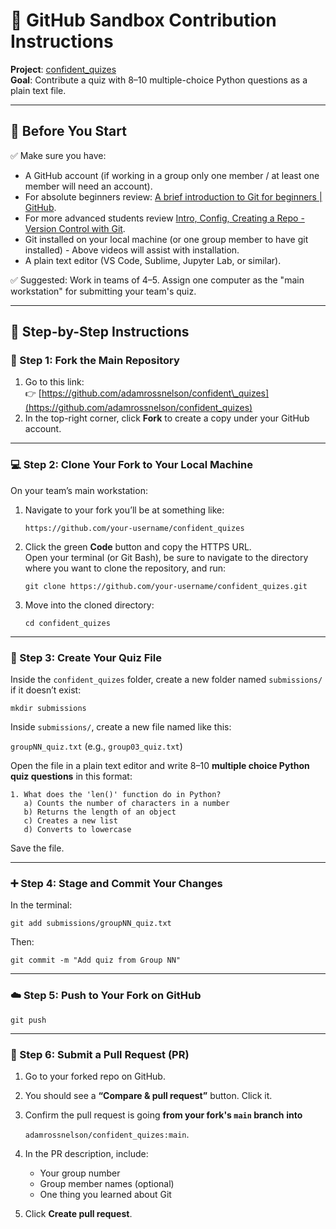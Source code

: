 # 📘 GitHub Sandbox Contribution Instructions

**Project**: [confident\_quizes](https://github.com/adamrossnelson/confident_quizes)  
**Goal**: Contribute a quiz with 8–10 multiple-choice Python questions as a plain text file.

---

## **📌 Before You Start**

✅ Make sure you have:

* A GitHub account (if working in a group only one member / at least one member will need an account).
* For absolute beginners review: [A brief introduction to Git for beginners | GitHub](https://youtu.be/r8jQ9hVA2qs?si=MNsW2k5A0gveRMjG).
* For more advanced students review [Intro, Config, Creating a Repo - Version Control with Git](https://youtu.be/4UhGzmijRtM?si=kekn8PwNfAW-IEEs).
* Git installed on your local machine (or one group member to have git installed) - Above videos will assist with installation.
* A plain text editor (VS Code, Sublime, Jupyter Lab, or similar).

✅ Suggested: Work in teams of 4–5. Assign one computer as the "main workstation" for submitting your team's quiz.

---

## **🧭 Step-by-Step Instructions**

### **🔁 Step 1: Fork the Main Repository**

1. Go to this link:  
    👉 [https://github.com/adamrossnelson/confident\_quizes](https://github.com/adamrossnelson/confident_quizes)  
2. In the top-right corner, click **Fork** to create a copy under your GitHub account.

---

### **💻 Step 2: Clone Your Fork to Your Local Machine**

On your team’s main workstation:

1. Navigate to your fork you’ll be at something like:

   `https://github.com/your-username/confident_quizes`

2. Click the green **Code** button and copy the HTTPS URL.  
   Open your terminal (or Git Bash),
   be sure to navigate to the directory where you want to clone the repository,
   and run:

   `git clone https://github.com/your-username/confident_quizes.git`

3. Move into the cloned directory:

   `cd confident_quizes`

---

### **📝 Step 3: Create Your Quiz File**

Inside the `confident_quizes` folder, create a new folder named `submissions/` if it doesn’t exist:

`mkdir submissions`

Inside `submissions/`, create a new file named like this:

`groupNN_quiz.txt` (e.g., `group03_quiz.txt`)

Open the file in a plain text editor and write 8–10 **multiple choice Python quiz questions** in this format:

`1. What does the 'len()' function do in Python?`  
`   a) Counts the number of characters in a number`  
`   b) Returns the length of an object`  
`   c) Creates a new list`  
`   d) Converts to lowercase`

Save the file.

---

### **➕ Step 4: Stage and Commit Your Changes**

In the terminal:

`git add submissions/groupNN_quiz.txt`

Then:

`git commit -m "Add quiz from Group NN"`

---

### **☁️ Step 5: Push to Your Fork on GitHub**

`git push`

---

### **🔀 Step 6: Submit a Pull Request (PR)**

1. Go to your forked repo on GitHub.

2. You should see a **“Compare & pull request”** button. Click it.

3. Confirm the pull request is going **from your fork's `main` branch** **into**

   `adamrossnelson/confident_quizes:main`.

4. In the PR description, include:

   * Your group number  
   * Group member names (optional)  
   * One thing you learned about Git

5. Click **Create pull request**.
